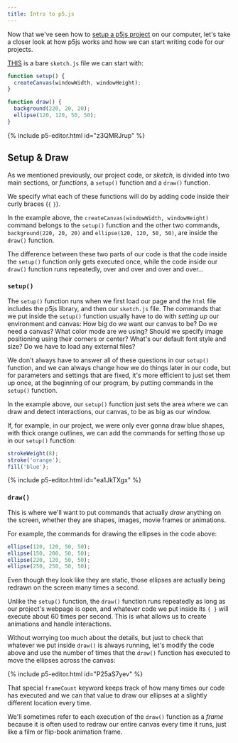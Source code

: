 ```yaml
---
title: Intro to p5.js
---
```

Now that we've seen how to [setup a p5js project](../p5-setup/) on our computer, let's take a closer look at how p5js works and how we can start writing code for our projects.

[THIS](https://github.com/IDMNYU/p5-fundamentals/blob/main/_pages/p5js-template/sketch.js) is a bare `sketch.js` file we can start with:

```js
function setup() {
  createCanvas(windowWidth, windowHeight);
}

function draw() {
  background(220, 20, 20);
  ellipse(120, 120, 50, 50);
}
```

{% include p5-editor.html id="z3QMRJrup" %}

## Setup & Draw

As we mentioned previously, our project code, or *sketch*, is divided into two main sections, or *functions*, a `setup()` function and a `draw()` function.

We specify what each of these functions will do by adding code inside their curly braces (`{` `}`).

In the example above, the `createCanvas(windowWidth, windowHeight)` command belongs to the `setup()` function and the other two commands, `background(220, 20, 20)` and `ellipse(120, 120, 50, 50)`, are inside the `draw()` function.

The difference between these two parts of our code is that the code inside the `setup()` function only gets executed once, while the code inside our `draw()` function runs repeatedly, over and over and over and over...

### `setup()`
The `setup()` function runs when we first load our page and the `html` file includes the p5js library, and then our `sketch.js` file. The commands that we put inside the `setup()` function usually have to do with *setting up* our environment and canvas: How big do we want our canvas to be? Do we need a canvas? What color mode are we using? Should we specify image positioning using their corners or center? What's our default font style and size? Do we have to load any external files?

We don't always have to answer all of these questions in our `setup()` function, and we can always change how we do things later in our code, but for parameters and settings that are fixed, it's more efficient to just set them up once, at the beginning of our program, by putting commands in the `setup()` function.

In the example above, our `setup()` function just sets the area where we can draw and detect interactions, our canvas, to be as big as our window.

If, for example, in our project, we were only ever gonna draw blue shapes, with thick orange outlines, we can add the commands for setting those up in our `setup()` function:

```js
strokeWeight(8);
stroke('orange');
fill('blue');
```

{% include p5-editor.html id="ea1JkTXgx" %}

### `draw()`
This is where we'll want to put commands that actually *draw* anything on the screen, whether they are shapes, images, movie frames or animations.

For example, the commands for drawing the ellipses in the code above:

```js
ellipse(120, 120, 50, 50);
ellipse(150, 200, 50, 50);
ellipse(220, 120, 50, 50);
ellipse(250, 250, 50, 50);
```

Even though they look like they are static, those ellipses are actually being redrawn on the screen many times a second.

Unlike the `setup()` function, the `draw()` function runs repeatedly as long as our project's webpage is open, and whatever code we put inside its `{ }` will execute about 60 times per second. This is what allows us to create animations and handle interactions.

Without worrying too much about the details, but just to check that whatever we put inside `draw()` is always running, let's modify the code above and use the number of times that the `draw()` function has executed to move the ellipses across the canvas:

{% include p5-editor.html id="P25aS7yev" %}

That special `frameCount` keyword keeps track of how many times our code has executed and we can that value to draw our ellipses at a slightly different location every time.

We'll sometimes refer to each execution of the `draw()` function as a *frame* because it is often used to redraw our entire canvas every time it runs, just like a film or flip-book animation frame.
